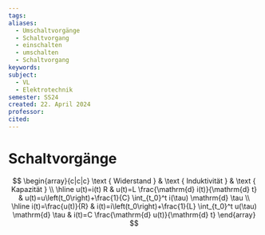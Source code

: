 ```yaml
---
tags: 
aliases:
  - Umschaltvorgänge
  - Schaltvorgang
  - einschalten
  - umschalten
  - Schaltvorgang
keywords: 
subject:
  - VL
  - Elektrotechnik
semester: SS24
created: 22. April 2024
professor: 
cited:
---
```

 

# Schaltvorgänge

$$
\begin{array}{c|c|c}
\text { Widerstand } & \text { Induktivität } & \text { Kapazität } \\
\hline u(t)=i(t) R & u(t)=L \frac{\mathrm{d} i(t)}{\mathrm{d} t} & u(t)=u\left(t_0\right)+\frac{1}{C} \int_{t_0}^t i(\tau) \mathrm{d} \tau \\
\hline i(t)=\frac{u(t)}{R} & i(t)=i\left(t_0\right)+\frac{1}{L} \int_{t_0}^t u(\tau) \mathrm{d} \tau & i(t)=C \frac{\mathrm{d} u(t)}{\mathrm{d} t}
\end{array}
$$
